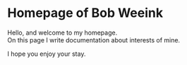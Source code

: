 # Homepage of Bob Weeink

Hello, and welcome to my homepage.  
On this page I write documentation about interests of mine.

I hope you enjoy your stay.